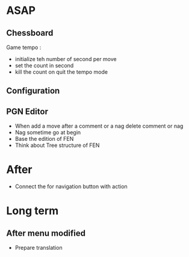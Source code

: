 # ASAP

## Chessboard 

Game tempo : 
  - initialize teh number of second per move
  - set the count in second
  - kill the count on quit the tempo mode

## Configuration 

## PGN Editor

- When add a move after a comment or a nag delete comment or 
nag 
- Nag sometime go at begin 
- Base the edition of FEN
- Think about Tree structure of FEN


# After

- Connect the for navigation button with action


# Long term

## After menu modified

- Prepare translation 
